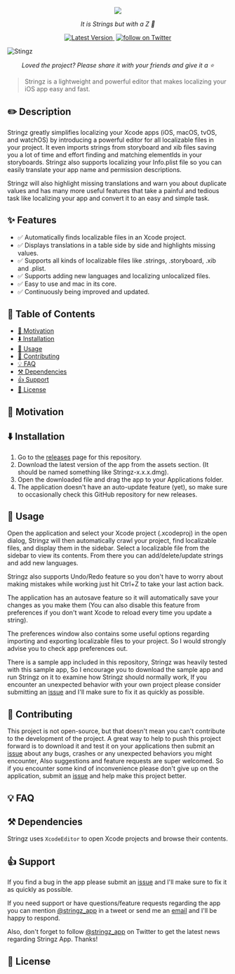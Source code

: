 <p align="center">
<img src="https://raw.githubusercontent.com/mohakapt/Stringz/main/Resources/app_icon.svg">
</p>

<p align="center"><i>It is Strings but with a Z 😬</i></p>

<p align="center">
  <a href="https://github.com/mohakapt/Stringz/releases">
    <img src="https://img.shields.io/github/v/release/mohakapt/stringz?label=version" alt="Latest Version">
  </a>

  <img src="https://img.shields.io/badge/platform-macOS-yellow" alt="" >

  <a href="https://twitter.com/intent/follow?screen_name=stringz_app">
    <img src="https://img.shields.io/twitter/follow/stringz_app?style=social&logo=twitter" alt="follow on Twitter">
  </a>
</p>


![Stingz](https://raw.githubusercontent.com/mohakapt/Stringz/main/Resources/hero_image.png)
<p align="center"><i>Loved the project? Please share it with your friends and give it a ⭐️</i></p>

> Stringz is a lightweight and powerful editor that makes localizing your iOS app easy and fast.


<h2 id='section_description'>
✏️ Description
</h2>

Stringz greatly simplifies localizing your Xcode apps (iOS, macOS, tvOS, and watchOS) by introducing a powerful editor for all localizable files in your project.
It even imports strings from storyboard and xib files saving you a lot of time and effort finding and matching elementIds in your storyboards.
Stringz also supports localizing your Info.plist file so you can easily translate your app name and permission descriptions.

Stringz will also highlight missing translations and warn you about duplicate values and has many more useful features that take a painful and tedious task like localizing your app and convert it to an easy and simple task.


<h2 id='section_features'>
✨ Features
</h2>

* ✅ Automatically finds localizable files in an Xcode project.
* ✅ Displays translations in a table side by side and highlights missing values.
* ✅ Supports all kinds of localizable files like .strings, .storyboard, .xib and .plist.
* ✅ Supports adding new languages and localizing unlocalized files.
* ✅ Easy to use and mac in its core.
* ✅ Continuously being improved and updated.


<h2 id='section_table_of_contents'>
🚧 Table of Contents
</h2>

- [🚀 Motivation](#section_motivation)
- [⬇️ Installation](#section_installation)
- [🔌 Usage](#section_usage)
- [🤝 Contributing](#section_contributing)
- [💡 FAQ](#section_faq)
- [⚒️ Dependencies](#section_dependencies)
- [👍 Support](#section_support)
- [📝 License](#section_license)


<h2 id='section_motivation'>
🚀 Motivation
</h2>


<h2 id='section_installation'>
⬇️ Installation
</h2>

1. Go to the [releases](https://github.com/mohakapt/Stringz/releases) page for this repository.
1. Download the latest version of the app from the assets section. (It should be named something like Stringz-x.x.x.dmg).
1. Open the downloaded file and drag the app to your Applications folder.
1. The application doesn't have an auto-update feature (yet), so make sure to occasionally check this GitHub repository for new releases.


<h2 id='section_usage'>
🔌 Usage
</h2>

Open the application and select your Xcode project (.xcodeproj) in the open dialog, Stringz will then automatically crawl your project, find localizable files, and display them in the sidebar. Select a localizable file from the sidebar to view its contents. From there you can add/delete/update strings and add new languages.

Stringz also supports Undo/Redo feature so you don't have to worry about making mistakes while working just hit Ctrl+Z to take your last action back.

The application has an autosave feature so it will automatically save your changes as you make them (You can also disable this feature from preferences if you don't want Xcode to reload every time you update a string).

The preferences window also contains some useful options regarding importing and exporting localizable files to your project. So I would strongly advise you to check app preferences out.

There is a sample app included in this repository, Stringz was heavily tested with this sample app, So I encourage you to download the sample app and run Stringz on it to examine how Stringz should normally work, If you encounter an unexpected behavior with your own project please consider submitting an [issue](https://github.com/mohakapt/Stringz/issues) and I'll make sure to fix it as quickly as possible.


<h2 id='section_contributing'>
🤝 Contributing
</h2>

This project is not open-source, but that doesn't mean you can't contribute to the development of the project. A great way to help to push this project forward is to download it and test it on your applications then submit an [issue](https://github.com/mohakapt/Stringz/issues) about any bugs, crashes or any unexpected behaviors you might encounter, Also suggestions and feature requests are super welcomed. So if you encounter some kind of inconvenience please don't give up on the application, submit an [issue](https://github.com/mohakapt/Stringz/issues) and help make this project better.


<h2 id='section_faq'>
💡 FAQ
</h2>


<h2 id='section_dependencies'>
⚒️ Dependencies
</h2>

Stringz uses `XcodeEditor` to open Xcode projects and browse their contents.


<h2 id='section_support'>
👍 Support
</h2>

If you find a bug in the app please submit an [issue](https://github.com/mohakapt/Stringz/issues) and I'll make sure to fix it as quickly as possible.

If you need support or have questions/feature requests regarding the app you can mention [@stringz_app](https://twitter.com/intent/tweet?text=@stringz_app) in a tweet or send me an [email](mailto:mohakapt@gmail.com) and I'll be happy to respond.

Also, don't forget to follow [@stringz_app](https://twitter.com/intent/follow?screen_name=stringz_app) on Twitter to get the latest news regarding Stringz App. Thanks!


<h2 id='section_license'>
📝 License
</h2>
